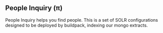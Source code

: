 People Inquiry (π)
----------------
People Inquiry helps you find people.  This is a set of SOLR
configurations designed to be deployed by buildpack, indexing our mongo
extracts.
